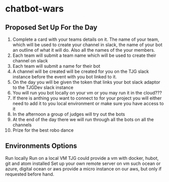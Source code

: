 # chatbot-wars
## Proposed Set Up For the Day
1. Complete a card with your teams details on it. The name of your team, which will be used to create your channel in slack, the name of your bot an outline of what it will do. Also all the names of the your members.
2. Each team will submit a team name which will be used to create their channel on slack
3. Each team will submit a name for their bot
4. A channel will be created will be created for you on the TJG slack instance before the event with you bot linked to it.
5. On the day you will be given the token that links your bot slack adaptor to the TJGDev slack instance
6. You will run you bot locally on your vm or you may run it in the cloud???
7. If there is anthing you want to connect to for your project you will either need to add it to you local environment or make sure you have access to it
8. In the afternoon a group of judges will try out the bots
9. At the end of the day there we will run through all the bots on all the channels
10. Prize for the best robo dance

## Environments Options
Run locally
Run on a local VM
TJG could provide a vm with docker, hubot, git and atom installed
Set up your own remote server on vm such ocean or azure, digital ocean or aws
provide a micro instance on our aws, but only if requested before hand.
